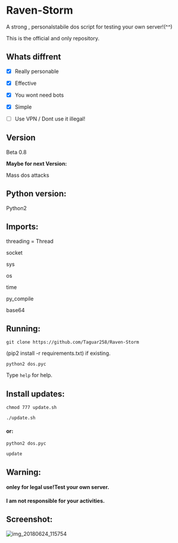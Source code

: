 # Raven-Storm
A strong , personalstabile dos script for testing your own server!(^^)

This is the official and only repository.

## Whats diffrent
- [x] Really personable
- [x] Effective
- [x] You wont need bots
- [x] Simple

- [ ] Use VPN / Dont use it illegal!

## Version
Beta 0.8

**Maybe for next Version:**

Mass dos attacks

## Python version:
Python2

## Imports:
threading = Thread

socket

sys

os

time

py_compile

base64
## Running:
`git clone https://github.com/Taguar258/Raven-Storm`

(pip2 install -r requirements.txt) if existing.

`python2 dos.pyc`

Type `help` for help.

## Install updates:
`chmod 777 update.sh`

`./update.sh`

#### or:


`python2 dos.pyc`

`update`

## Warning:
#### onley for legal use!Test your own server.

#### I am not responsible for your activities.

## Screenshot:

![img_20180624_115754](https://user-images.githubusercontent.com/36562445/41817976-e78f6d6e-77a5-11e8-873a-5bc4e7957ca9.png)


